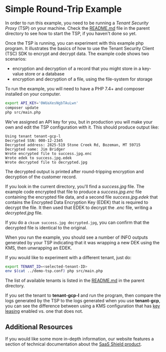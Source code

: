 # Simple Round-Trip Example

In order to run this example, you need to be running a _Tenant Security Proxy_ (TSP) on your machine.
Check the [README.md](../README.md) file in the parent directory to see how to start the TSP, if you haven't done so
yet.

Once the TSP is running, you can experiment with this example php program. It illustrates the basics of how
to use the Tenant Security Client (TSC) SDK to encrypt and decrypt data. The example code shows two scenarios:

- encryption and decryption of a record that you might store in a key-value store or a database
- encryption and decryption of a file, using the file-system for storage

To run the example, you will need to have a PHP 7.4+ and composer installed on your computer.

```bash
export API_KEY='0WUaXesNgbTAuLwn'
composer update
php src/main.php
```

We've assigned an API key for you, but in production you will make your own and edit the TSP
configuration with it. This should produce output like:

```
Using tenant tenant-gcp-l
Decrypted SSN: 000-12-2345
Decrypted address: 2825-519 Stone Creek Rd, Bozeman, MT 59715
Decrypted name: Jim Bridger
Wrote encrypted file to success.jpg.enc
Wrote edek to success.jpg.edek
Wrote decrypted file to decrypted.jpg
```

The decrypted output is printed after round-tripping encryption and decryption of the customer record.

If you look in the current directory, you'll find a _success.jpg_ file. The example code encrypted
that file to produce a _success.jpg.enc_ file containing the encrypted file data, and a second file
_success.jpg.edek_ that contains the Encrypted Data Encryption Key (EDEK) that is required to
decrypt the file. It then used that EDEK to decrypt the _.enc_ file, writing a _decrypted.jpg_ file.

If you do a `cksum success.jpg decrypted.jpg`, you can confirm that the decrypted file is identical
to the original.

When you run the example, you should see a number of INFO outputs generated by your TSP indicating
that it was wrapping a new DEK using the KMS, then unwrapping an EDEK.

If you would like to experiment with a different tenant, just do:

```bash
export TENANT_ID=<selected-tenant-ID>
env $(cat ../demo-tsp.conf) php src/main.php
```

The list of available tenants is listed in the [README.md](../README.md) in the parent directory.

If you set the tenant to **tenant-gcp-l** and run the program, then compare the logs generated by the
TSP to the logs generated when you use **tenant-gcp**, you can see the difference
between using a KMS configuration that has [key leasing](https://ironcorelabs.com/docs/saas-shield/what-is-key-leasing/) enabled vs. one that does not.

## Additional Resources

If you would like some more in-depth information, our website features a section of technical
documentation about the [SaaS Shield product](https://ironcorelabs.com/docs/saas-shield/).
